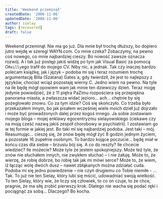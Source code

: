 ```yaml
---
title: 'Weekend przeminął'
createdDate: '2006-11-06'
updatedDate: '2006-11-06'
author: sielay
tags: [recovered]
draft: false
---
```


Weekend przeminął. Nie ma go już. Dla mnie był trochę dłuższy, bo dopiero jutro wejdę w szeregi WAYN.com. Co mnie czeka? Zobaczymy, na pewno coś nowego, co mnie najbardziej cieszy. Bo nowość zawsze oznacza rozwój. A i tak już postęp jakiś widzę po tym jak Visual Basic za pomocą O`Reilly`ego trafił do mojego CV. Niby nic, a jednak. Tak czy inaczej bardzo polecam książkę, jak i język – podoba mi się i teraz rozumiem trochę argumentację Billa (Szatana) Gates`a, gdy twierdził, że jest to najlepszy z języków, chociaż wciąż pozostaję wierny C. Jedno wiem na pewno. Na tyle na ile będę mógł opowiem wam jak minie ten dziewiczy dzień. Teraz mogę jedynie powiedzieć, że z 11 piętra PaZimu rozpościera się przepiękna panorama miasta, a zwłaszcza widać jezioro… ach… chętnie by się pożeglowało znowu. Co za tym idzie? Coś się skończyło. Co trzeba było przekazałem innym, bo jak pisałem wcześniej wiele moich dzieł już dojrzało i może być prowadzonych dalej przez kogoś innego. Ja sobie zostawiam mojego bloga – mojej enklawy egocentryzmu sielayowskiego (ciekawe czy na moją cześć nazwą jakiś zespół chorobowy w psychiatrii). I zostawiam go w tej formie w jakiej jest. Bo taki mi się najbardziej podoba. Jest taki – mój. Reasumując… cieszę się, że znów będę mógł żyć 8 godzin jednym życiem, a pozostałe 16 zupełnie osobnym. To bardzo kojące poczucie… będę miał w końcu czas dla siebie – brzusiu bój się. A co do reszty? Ile chcecie wiedzieć? Ile możecie? Może tyle że jestem spokojniejszy. Może też tyle, że znów nie słuchałem innych, nie zwykłem słuchać – i nie żałuję. Może to, że wierzę, że robię dobrze, bo robię tak jak mi mówi serce? Może to, że wiem, iż łącząc wolę dwóch dusz – nawet zbłąkanych można zdziałać cuda. Podoba mi się jedno powiedzenie – nie czyń drugiemu co Tobie niemiłe - … Tak. To już nie ten Sielay, który lubi się mścić, udowadniać swoją wielkość. To ten Sielay, który wie, że liczy się człowiek, to co on czuje, to że chce, pragnie, że ma siłę zrobić pierwszy krok. Dlatego nie wacha się podać ręki i pociągnąć za sobą… Dlaczego? Bo kocha.
